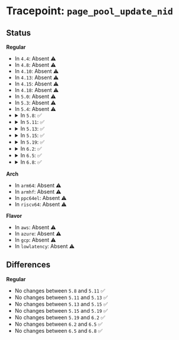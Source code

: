 # Tracepoint: <code>page_pool_update_nid</code>

## Status
<b>Regular</b>
<ul>
<li>
In <code>4.4</code>: Absent ⚠️
</li>
<li>
In <code>4.8</code>: Absent ⚠️
</li>
<li>
In <code>4.10</code>: Absent ⚠️
</li>
<li>
In <code>4.13</code>: Absent ⚠️
</li>
<li>
In <code>4.15</code>: Absent ⚠️
</li>
<li>
In <code>4.18</code>: Absent ⚠️
</li>
<li>
In <code>5.0</code>: Absent ⚠️
</li>
<li>
In <code>5.3</code>: Absent ⚠️
</li>
<li>
In <code>5.4</code>: Absent ⚠️
</li>
<li>
<details>
<summary>In <code>5.8</code>: ✅</summary>

Event:

```c
struct trace_event_raw_page_pool_update_nid {
    struct trace_entry ent;
    const struct page_pool *pool;
    int pool_nid;
    int new_nid;
    char __data[0];
};
```
Function:

```c
void trace_event_raw_event_page_pool_update_nid(void *__data, const struct page_pool *pool, int new_nid);
```
</details>
</li>
<li>
<details>
<summary>In <code>5.11</code>: ✅</summary>

Event:

```c
struct trace_event_raw_page_pool_update_nid {
    struct trace_entry ent;
    const struct page_pool *pool;
    int pool_nid;
    int new_nid;
    char __data[0];
};
```
Function:

```c
void trace_event_raw_event_page_pool_update_nid(void *__data, const struct page_pool *pool, int new_nid);
```
</details>
</li>
<li>
<details>
<summary>In <code>5.13</code>: ✅</summary>

Event:

```c
struct trace_event_raw_page_pool_update_nid {
    struct trace_entry ent;
    const struct page_pool *pool;
    int pool_nid;
    int new_nid;
    char __data[0];
};
```
Function:

```c
void trace_event_raw_event_page_pool_update_nid(void *__data, const struct page_pool *pool, int new_nid);
```
</details>
</li>
<li>
<details>
<summary>In <code>5.15</code>: ✅</summary>

Event:

```c
struct trace_event_raw_page_pool_update_nid {
    struct trace_entry ent;
    const struct page_pool *pool;
    int pool_nid;
    int new_nid;
    char __data[0];
};
```
Function:

```c
void trace_event_raw_event_page_pool_update_nid(void *__data, const struct page_pool *pool, int new_nid);
```
</details>
</li>
<li>
<details>
<summary>In <code>5.19</code>: ✅</summary>

Event:

```c
struct trace_event_raw_page_pool_update_nid {
    struct trace_entry ent;
    const struct page_pool *pool;
    int pool_nid;
    int new_nid;
    char __data[0];
};
```
Function:

```c
void trace_event_raw_event_page_pool_update_nid(void *__data, const struct page_pool *pool, int new_nid);
```
</details>
</li>
<li>
<details>
<summary>In <code>6.2</code>: ✅</summary>

Event:

```c
struct trace_event_raw_page_pool_update_nid {
    struct trace_entry ent;
    const struct page_pool *pool;
    int pool_nid;
    int new_nid;
    char __data[0];
};
```
Function:

```c
void trace_event_raw_event_page_pool_update_nid(void *__data, const struct page_pool *pool, int new_nid);
```
</details>
</li>
<li>
<details>
<summary>In <code>6.5</code>: ✅</summary>

Event:

```c
struct trace_event_raw_page_pool_update_nid {
    struct trace_entry ent;
    const struct page_pool *pool;
    int pool_nid;
    int new_nid;
    char __data[0];
};
```
Function:

```c
void trace_event_raw_event_page_pool_update_nid(void *__data, const struct page_pool *pool, int new_nid);
```
</details>
</li>
<li>
<details>
<summary>In <code>6.8</code>: ✅</summary>

Event:

```c
struct trace_event_raw_page_pool_update_nid {
    struct trace_entry ent;
    const struct page_pool *pool;
    int pool_nid;
    int new_nid;
    char __data[0];
};
```
Function:

```c
void trace_event_raw_event_page_pool_update_nid(void *__data, const struct page_pool *pool, int new_nid);
```
</details>
</li>
</ul>
<b>Arch</b>
<ul>
<li>
In <code>arm64</code>: Absent ⚠️
</li>
<li>
In <code>armhf</code>: Absent ⚠️
</li>
<li>
In <code>ppc64el</code>: Absent ⚠️
</li>
<li>
In <code>riscv64</code>: Absent ⚠️
</li>
</ul>
<b>Flavor</b>
<ul>
<li>
In <code>aws</code>: Absent ⚠️
</li>
<li>
In <code>azure</code>: Absent ⚠️
</li>
<li>
In <code>gcp</code>: Absent ⚠️
</li>
<li>
In <code>lowlatency</code>: Absent ⚠️
</li>
</ul>

## Differences
<b>Regular</b>
<ul>
<li>
No changes between <code>5.8</code> and <code>5.11</code> ✅
</li>
<li>
No changes between <code>5.11</code> and <code>5.13</code> ✅
</li>
<li>
No changes between <code>5.13</code> and <code>5.15</code> ✅
</li>
<li>
No changes between <code>5.15</code> and <code>5.19</code> ✅
</li>
<li>
No changes between <code>5.19</code> and <code>6.2</code> ✅
</li>
<li>
No changes between <code>6.2</code> and <code>6.5</code> ✅
</li>
<li>
No changes between <code>6.5</code> and <code>6.8</code> ✅
</li>
</ul>
